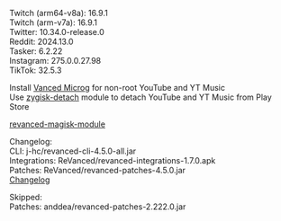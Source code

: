 Twitch (arm64-v8a): 16.9.1  
Twitch (arm-v7a): 16.9.1  
Twitter: 10.34.0-release.0  
Reddit: 2024.13.0  
Tasker: 6.2.22  
Instagram: 275.0.0.27.98  
TikTok: 32.5.3  

Install [Vanced Microg](https://github.com/TeamVanced/VancedMicroG/releases) for non-root YouTube and YT Music  
Use [zygisk-detach](https://github.com/j-hc/zygisk-detach) module to detach YouTube and YT Music from Play Store  

[revanced-magisk-module](https://github.com/j-hc/revanced-magisk-module)  

Changelog:  
CLI: j-hc/revanced-cli-4.5.0-all.jar  
Integrations: ReVanced/revanced-integrations-1.7.0.apk  
Patches: ReVanced/revanced-patches-4.5.0.jar  
[Changelog](https://github.com/ReVanced/revanced-patches/releases/tag/v4.5.0)  

Skipped:  
Patches: anddea/revanced-patches-2.222.0.jar    
